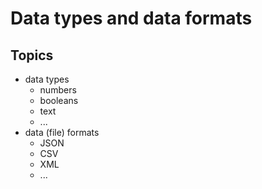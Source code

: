 # Data types and data formats

## Topics

- data types
  - numbers
  - booleans
  - text
  - ...
- data (file) formats
  - JSON
  - CSV
  - XML
  - ...
